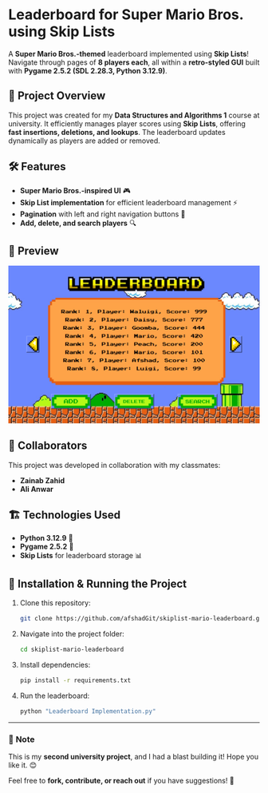 # Leaderboard for Super Mario Bros. using Skip Lists

A **Super Mario Bros.-themed** leaderboard implemented using **Skip Lists**! Navigate through pages of **8 players each**, all within a **retro-styled GUI** built with **Pygame 2.5.2 (SDL 2.28.3, Python 3.12.9)**.

## 📜 Project Overview
This project was created for my **Data Structures and Algorithms 1** course at university. It efficiently manages player scores using **Skip Lists**, offering **fast insertions, deletions, and lookups**. The leaderboard updates dynamically as players are added or removed.

## 🛠️ Features
- **Super Mario Bros.-inspired UI** 🎮
- **Skip List implementation** for efficient leaderboard management ⚡
- **Pagination** with left and right navigation buttons 📜
- **Add, delete, and search players** 🔍

## 📸 Preview
![Leaderboard Preview](DSA%20Project%20-%20Sample%20image.png)

## 👥 Collaborators
This project was developed in collaboration with my classmates:
- **Zainab Zahid**
- **Ali Anwar**

## 🏗️ Technologies Used
- **Python 3.12.9** 🐍
- **Pygame 2.5.2** 🎨
- **Skip Lists** for leaderboard storage 📊

## 🚀 Installation & Running the Project
1. Clone this repository:
   ```sh
   git clone https://github.com/afshadGit/skiplist-mario-leaderboard.git
   ```
2. Navigate into the project folder:
   ```sh
   cd skiplist-mario-leaderboard
   ```
3. Install dependencies:
   ```sh
   pip install -r requirements.txt
   ```
4. Run the leaderboard:
   ```sh
   python "Leaderboard Implementation.py"
   ```

---
### 📌 **Note**
This is my **second university project**, and I had a blast building it! Hope you like it. 😊

Feel free to **fork, contribute, or reach out** if you have suggestions! 🚀

